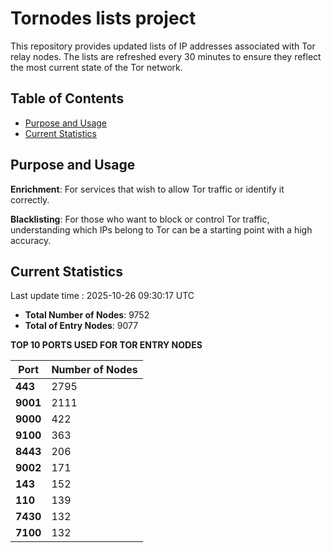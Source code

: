 # Tornodes lists project

This repository provides updated lists of IP addresses associated with Tor relay nodes. The lists are refreshed every 30 minutes to ensure they reflect the most current state of the Tor network.

## Table of Contents

- [Purpose and Usage](#purpose-and-usage)
- [Current Statistics](#current-statistics)


## Purpose and Usage

**Enrichment**: For services that wish to allow Tor traffic or identify it correctly.

**Blacklisting**: For those who want to block or control Tor traffic, understanding which IPs belong to Tor can be a starting point with a high accuracy.

## Current Statistics

Last update time : 2025-10-26 09:30:17 UTC

- **Total Number of Nodes**: 9752
- **Total of Entry Nodes**: 9077

**TOP 10 PORTS USED FOR TOR ENTRY NODES**

| **Port** | **Number of Nodes** |
|------|-----------------|
| **443**   | 2795  |
| **9001**   | 2111  |
| **9000**   | 422  |
| **9100**   | 363  |
| **8443**   | 206  |
| **9002**   | 171  |
| **143**   | 152  |
| **110**   | 139  |
| **7430**   | 132  |
| **7100**   | 132  |

